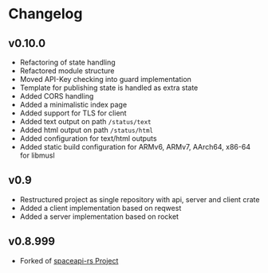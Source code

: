 # Changelog

## v0.10.0

* Refactoring of state handling
* Refactored module structure
* Moved API-Key checking into guard implementation
* Template for publishing state is handled as extra state
* Added CORS handling
* Added a minimalistic index page
* Added support for TLS for client
* Added text output on path `/status/text`
* Added html output on path `/status/html`
* Added configuration for text/html outputs
* Added static build configuration for ARMv6, ARMv7, AArch64, x86-64 for libmusl

## v0.9

* Restructured project as single repository with api, server and client crate
* Added a client implementation based on reqwest
* Added a server implementation based on rocket

## v0.8.999

* Forked of [spaceapi-rs Project](https://github.com/spaceapi-community/spaceapi-rs/)
